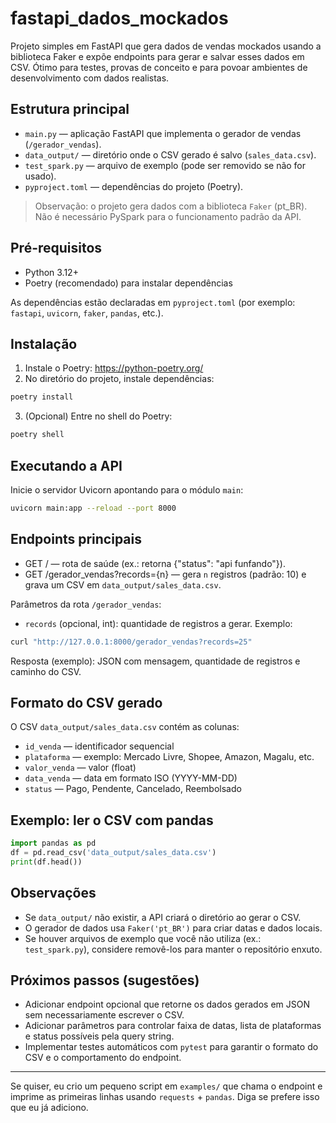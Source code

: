 # fastapi_dados_mockados

Projeto simples em FastAPI que gera dados de vendas mockados usando a biblioteca
Faker e expõe endpoints para gerar e salvar esses dados em CSV. Ótimo para testes,
provas de conceito e para povoar ambientes de desenvolvimento com dados realistas.

## Estrutura principal

- `main.py` — aplicação FastAPI que implementa o gerador de vendas (`/gerador_vendas`).
- `data_output/` — diretório onde o CSV gerado é salvo (`sales_data.csv`).
- `test_spark.py` — arquivo de exemplo (pode ser removido se não for usado).
- `pyproject.toml` — dependências do projeto (Poetry).

> Observação: o projeto gera dados com a biblioteca `Faker` (pt_BR). Não é
> necessário PySpark para o funcionamento padrão da API.

## Pré-requisitos

- Python 3.12+
- Poetry (recomendado) para instalar dependências

As dependências estão declaradas em `pyproject.toml` (por exemplo: `fastapi`,
`uvicorn`, `faker`, `pandas`, etc.).

## Instalação

1. Instale o Poetry: https://python-poetry.org/
2. No diretório do projeto, instale dependências:

```bash
poetry install
```

3. (Opcional) Entre no shell do Poetry:

```bash
poetry shell
```

## Executando a API

Inicie o servidor Uvicorn apontando para o módulo `main`:

```bash
uvicorn main:app --reload --port 8000
```

## Endpoints principais

- GET /  — rota de saúde (ex.: retorna {"status": "api funfando"}).
- GET /gerador_vendas?records={n} — gera `n` registros (padrão: 10) e grava um CSV
	em `data_output/sales_data.csv`.

Parâmetros da rota `/gerador_vendas`:
- `records` (opcional, int): quantidade de registros a gerar. Exemplo:

```bash
curl "http://127.0.0.1:8000/gerador_vendas?records=25"
```

Resposta (exemplo): JSON com mensagem, quantidade de registros e caminho do CSV.

## Formato do CSV gerado

O CSV `data_output/sales_data.csv` contém as colunas:

- `id_venda` — identificador sequencial
- `plataforma` — exemplo: Mercado Livre, Shopee, Amazon, Magalu, etc.
- `valor_venda` — valor (float)
- `data_venda` — data em formato ISO (YYYY-MM-DD)
- `status` — Pago, Pendente, Cancelado, Reembolsado

## Exemplo: ler o CSV com pandas

```python
import pandas as pd
df = pd.read_csv('data_output/sales_data.csv')
print(df.head())
```

## Observações

- Se `data_output/` não existir, a API criará o diretório ao gerar o CSV.
- O gerador de dados usa `Faker('pt_BR')` para criar datas e dados locais.
- Se houver arquivos de exemplo que você não utiliza (ex.: `test_spark.py`),
	considere removê-los para manter o repositório enxuto.

## Próximos passos (sugestões)

- Adicionar endpoint opcional que retorne os dados gerados em JSON sem
	necessariamente escrever o CSV.
- Adicionar parâmetros para controlar faixa de datas, lista de plataformas e
	status possíveis pela query string.
- Implementar testes automáticos com `pytest` para garantir o formato do CSV
	e o comportamento do endpoint.

---

Se quiser, eu crio um pequeno script em `examples/` que chama o endpoint e
imprime as primeiras linhas usando `requests` + `pandas`. Diga se prefere isso
que eu já adiciono.
